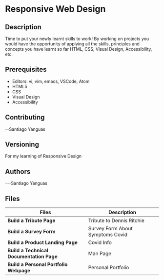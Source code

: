 # Responsive Web Design

## Description

Time to put your newly learnt skills to work! By working on projects you would have the opportunity of applying all the skills, principles and concepts you have learnt so far HTML, CSS, Visual Design, Accessibility, etc.

## Prerequisites

- Editors: vi, vim, emacs, VSCode, Atom
- HTML5
- CSS
- Visual Design
- Accessibility

## Contributing

--Santiago Yanguas

## Versioning

For my learning of Responsive Design

## Authors

---Santiago Yanguas

## Files

| Files                                    | Description                      |
| ---------------------------------------- | -------------------------------- |
| **Build a Tribute Page**                 | Tribute to Dennis Ritchie        |
| **Build a Survey Form**                  | Survey Form About Symptoms Covid |
| **Build a Product Landing Page**         | Covid Info                       |
| **Build a Technical Documentation Page** | Man Page                         |
| **Build a Personal Portfolio Webpage**   | Personal Portfolio               |
